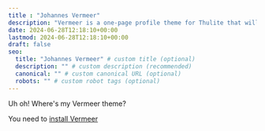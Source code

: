 ```yaml
---
title : "Johannes Vermeer"
description: "Vermeer is a one-page profile theme for Thulite that will make you stand out. Unique design, accessible, and easy setup."
date: 2024-06-28T12:18:10+00:00
lastmod: 2024-06-28T12:18:10+00:00
draft: false
seo:
  title: "Johannes Vermeer" # custom title (optional)
  description: "" # custom description (recommended)
  canonical: "" # custom canonical URL (optional)
  robots: "" # custom robot tags (optional)
---
```


Uh oh! Where's my Vermeer theme?

You need to [install Vermeer](https://vermeer.thulite.io/docs/start-here/installation/)
